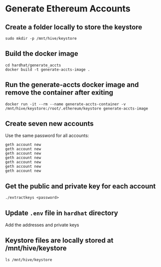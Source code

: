 # Generate Ethereum Accounts

## Create a folder locally to store the keystore

```
sudo mkdir -p /mnt/hive/keystore
```

## Build the docker image

```
cd hardhat/generate_accts
docker build -t generate-accts-image .
```

## Run the generate-accts docker image and remove the container after exiting

```
docker run -it --rm --name generate-accts-container -v /mnt/hive/keystore:/root/.ethereum/keystore generate-accts-image
```

## Create seven new accounts

Use the same password for all accounts:

```
geth account new
geth account new
geth account new
geth account new
geth account new
geth account new
geth account new
```

## Get the public and private key for each account

```
./extractkeys <password>
```

## Update `.env` file in `hardhat` directory

Add the addresses and private keys

## Keystore files are locally stored at /mnt/hive/keystore

```
ls /mnt/hive/keystore
```
